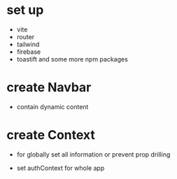 # set up

- vite
- router
- tailwind
- firebase
- toastift and some more npm packages

# create Navbar

- contain dynamic content

# create Context

- for globally set all information or prevent prop drilling

* set authContext for whole app
